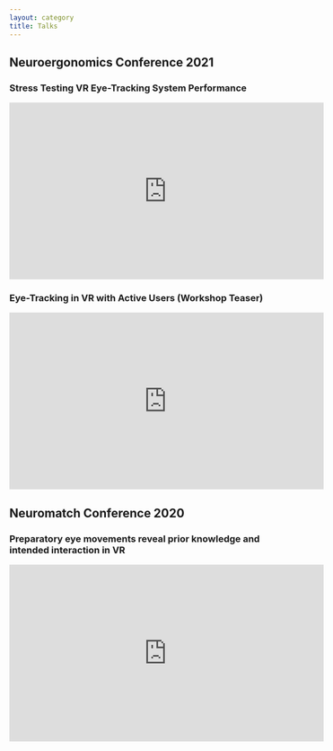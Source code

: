 ```yaml
---
layout: category
title: Talks
---
```

## Neuroergonomics Conference 2021

### Stress Testing VR Eye-Tracking System Performance

<iframe width="560" height="315" src="https://www.youtube.com/embed/mUzCm-T-8vQ" title="YouTube video player" frameborder="0" allow="accelerometer; clipboard-write; encrypted-media; gyroscope; picture-in-picture" allowfullscreen></iframe>



### Eye-Tracking in VR with Active Users (Workshop Teaser)

<iframe width="560" height="315" src="https://www.youtube.com/embed/9esoHS5PxPI" title="YouTube video player" frameborder="0" allow="accelerometer; clipboard-write; encrypted-media; gyroscope; picture-in-picture" allowfullscreen></iframe>




## Neuromatch Conference 2020

### Preparatory eye movements reveal prior knowledge and intended interaction in VR

<iframe width="560" height="315" src="https://www.youtube.com/embed/zrKf90xm-54" title="YouTube video player" frameborder="0" allow="accelerometer; clipboard-write; encrypted-media; gyroscope; picture-in-picture" allowfullscreen></iframe>
